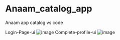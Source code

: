 # Anaam_catalog_app
Anaam app catalog vs code

Login-Page-ui 
![image](https://user-images.githubusercontent.com/59536110/182432708-06f82705-0e72-4278-a35d-55b66f71548f.png) Complete-profile-ui
![image](https://user-images.githubusercontent.com/59536110/182432615-ce3ccff0-93ac-47c7-a3f8-3eaef4a9ca1f.png)
